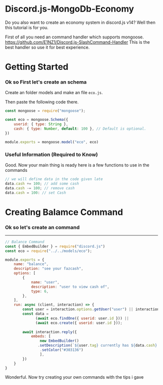 # Discord.js-MongoDb-Economy
Do you also want to create an economy system in discord.js v14?
Well then this tutorial is for you.

First of all you need an command handler which supports mongoose.
https://github.com/E1NZ1/Discord.js-SlashCommand-Handler
This is the best handler so use it for best experience.

# Getting Started
### Ok so First let's create an schema
Create an folder models and make an file `eco.js`.

Then paste the following code there.
```js
const mongoose = require("mongoose");

const eco = mongoose.Schema({
    userid: { type: String },
    cash: { type: Number, default: 100 }, // Default is optional.
})

module.exports = mongoose.model("eco", eco)
```

### Useful Information (Required to Know)
Good. Now your main thing is ready here is a few functions to use in the commands

```js
// we will define data in the code given late
data.cash += 100; // add some cash
data.cash -= 100; // remove cash
data.cash = 100: // set Cash
```

# Creating Balamce Command
### Ok so let's create an command
--- 
```js
// Balance Command
const { EmbedBuilder } = require("discord.js")
const eco = require("../../models/eco");

module.exports = {
    name: "balance",
    description: "see your fazcash",
    options: [
        {
            name: "user",
            description: "user to view cash of",
            type: 6,
        },
    ],
    run: async (client, interaction) => {
        const user = interaction.options.getUser("user") || interaction.user;
        const data =
              (await eco.findOne({ userid: user.id })) ||
              (await eco.create({ userid: user.id }));
        
        await interaction.reply({
            embeds: [
                new EmbedBuilder()
               .setDescription(`${user.tag} currently has ${data.cash} cash`)
                .setColor("#303136")
                ],
        })
    }
}
```
Wonderful. Now try creating your own commands with the tips i gave
